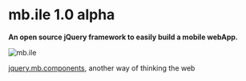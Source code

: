 # mb.ile 1.0 alpha

__An open source jQuery framework to easily build a mobile webApp.__

![mb.ile](http://pupunzi.com/gitHub/mb.ile.png)


[jquery.mb.components](http://pupunzi.com/), another way of thinking the web